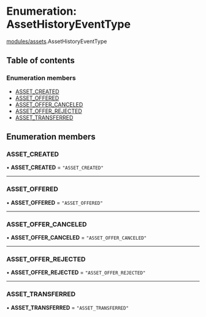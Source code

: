 # Enumeration: AssetHistoryEventType

[modules/assets](../modules/modules_assets.md).AssetHistoryEventType

## Table of contents

### Enumeration members

- [ASSET\_CREATED](modules_assets.AssetHistoryEventType.md#asset_created)
- [ASSET\_OFFERED](modules_assets.AssetHistoryEventType.md#asset_offered)
- [ASSET\_OFFER\_CANCELED](modules_assets.AssetHistoryEventType.md#asset_offer_canceled)
- [ASSET\_OFFER\_REJECTED](modules_assets.AssetHistoryEventType.md#asset_offer_rejected)
- [ASSET\_TRANSFERRED](modules_assets.AssetHistoryEventType.md#asset_transferred)

## Enumeration members

### ASSET\_CREATED

• **ASSET\_CREATED** = `"ASSET_CREATED"`

___

### ASSET\_OFFERED

• **ASSET\_OFFERED** = `"ASSET_OFFERED"`

___

### ASSET\_OFFER\_CANCELED

• **ASSET\_OFFER\_CANCELED** = `"ASSET_OFFER_CANCELED"`

___

### ASSET\_OFFER\_REJECTED

• **ASSET\_OFFER\_REJECTED** = `"ASSET_OFFER_REJECTED"`

___

### ASSET\_TRANSFERRED

• **ASSET\_TRANSFERRED** = `"ASSET_TRANSFERRED"`
